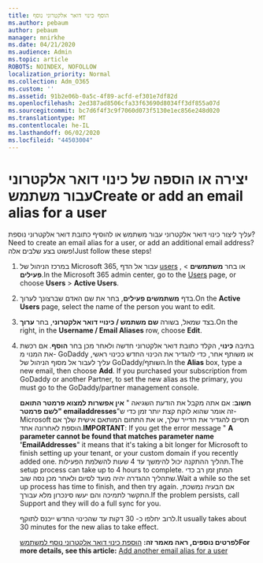 ```yaml
---
title: הוסף כינוי דואר אלקטרוני נוסף
ms.author: pebaum
author: pebaum
manager: mnirkhe
ms.date: 04/21/2020
ms.audience: Admin
ms.topic: article
ROBOTS: NOINDEX, NOFOLLOW
localization_priority: Normal
ms.collection: Adm_O365
ms.custom: ''
ms.assetid: 91b2e06b-0a5c-4f89-acfd-ef301e7df82d
ms.openlocfilehash: 2ed387ad8506cfa33f63690d8034ff3df855a07d
ms.sourcegitcommit: bc7d6f4f3c9f7060d073f5130e1ec856e248d020
ms.translationtype: MT
ms.contentlocale: he-IL
ms.lasthandoff: 06/02/2020
ms.locfileid: "44503004"
---
```

# <a name="create-or-add-an-email-alias-for-a-user"></a><span data-ttu-id="bd45c-102">יצירה או הוספה של כינוי דואר אלקטרוני עבור משתמש</span><span class="sxs-lookup"><span data-stu-id="bd45c-102">Create or add an email alias for a user</span></span>

<span data-ttu-id="bd45c-103">עליך ליצור כינוי דואר אלקטרוני עבור משתמש או להוסיף כתובת דואר אלקטרוני נוספת?</span><span class="sxs-lookup"><span data-stu-id="bd45c-103">Need to create an email alias for a user, or add an additional email address?</span></span> <span data-ttu-id="bd45c-104">פשוט בצע שלבים אלה!</span><span class="sxs-lookup"><span data-stu-id="bd45c-104">Just follow these steps!</span></span>
  
1. <span data-ttu-id="bd45c-105">במרכז הניהול של Microsoft 365, עבור אל הדף [users](https://go.microsoft.com/fwlink/p/?linkid=834822) , או בחר **משתמשים** \> **פעילים**.</span><span class="sxs-lookup"><span data-stu-id="bd45c-105">In the Microsoft 365 admin center, go to the [Users](https://go.microsoft.com/fwlink/p/?linkid=834822) page, or choose **Users** \> **Active Users**.</span></span>
    
2. <span data-ttu-id="bd45c-106">בדף **משתמשים פעילים**, בחר את שם האדם שברצונך לערוך.</span><span class="sxs-lookup"><span data-stu-id="bd45c-106">On the **Active Users** page, select the name of the person you want to edit.</span></span> 
    
3. <span data-ttu-id="bd45c-107">בצד שמאל, בשורה **שם משתמש / כינויי דואר אלקטרוני**, בחר **ערוך**.</span><span class="sxs-lookup"><span data-stu-id="bd45c-107">On the right, in the **Username / Email Aliases** row, choose **Edit**.</span></span>
    
4. <span data-ttu-id="bd45c-p102">בתיבה **כינוי**, הקלד כתובת דואר אלקטרוני חדשה ולאחר מכן בחר **הוסף**. אם רכשת את המנוי מ- GoDaddy או משותף אחר, כדי להגדיר את הכינוי החדש ככינוי ראשי, עליך לעבור אל מסוף הניהול של GoDaddy/השותף.</span><span class="sxs-lookup"><span data-stu-id="bd45c-p102">In the **Alias** box, type a new email, then choose **Add**. If you purchased your subscription from GoDaddy or another Partner, to set the new alias as the primary, you must go to the GoDaddy/partner management console.</span></span> 
    
    <span data-ttu-id="bd45c-110">**חשוב**: אם אתה מקבל את הודעת השגיאה " **אין אפשרות למצוא פרמטר התואם לשם פרמטר" emailaddresses**"זה אומר שהוא לוקח קצת יותר זמן כדי ש-Microsoft תסיים להגדיר את הדייר שלך, או את התחום המותאם אישית שלך אם הוספת לאחרונה אחד.</span><span class="sxs-lookup"><span data-stu-id="bd45c-110">**IMPORTANT**: If you get the error message " **A parameter cannot be found that matches parameter name 'EmailAddresses**" it means that it's taking a bit longer for Microsoft to finish setting up your tenant, or your custom domain if you recently added one.</span></span> <span data-ttu-id="bd45c-111">תהליך ההתקנה יכול להימשך עד 4 שעות להשלמת הפעילות.</span><span class="sxs-lookup"><span data-stu-id="bd45c-111">The setup process can take up to 4 hours to complete.</span></span> <span data-ttu-id="bd45c-112">המתן זמן רב כדי שתהליך ההגדרה יהיה מועד לסיום ולאחר מכן נסה שוב.</span><span class="sxs-lookup"><span data-stu-id="bd45c-112">Wait a while so the set up process has time to finish, and then try again.</span></span> <span data-ttu-id="bd45c-113">אם הבעיה נמשכת, התקשר לתמיכה והם יעשו סינכרון מלא עבורך.</span><span class="sxs-lookup"><span data-stu-id="bd45c-113">If the problem persists, call Support and they will do a full sync for you.</span></span>
    
    <span data-ttu-id="bd45c-114">לרוב יחלפו כ- 30 דקות עד שהכינוי החדש ייכנס לתוקף.</span><span class="sxs-lookup"><span data-stu-id="bd45c-114">It usually takes about 30 minutes for the new alias to take effect.</span></span>
    
    <span data-ttu-id="bd45c-115">**לפרטים נוספים, ראה מאמר זה:** [הוספת כינוי דואר אלקטרוני נוסף למשתמש](https://docs.microsoft.com/microsoft-365/admin/email/add-another-email-alias-for-a-user)</span><span class="sxs-lookup"><span data-stu-id="bd45c-115">**For more details, see this article:** [Add another email alias for a user](https://docs.microsoft.com/microsoft-365/admin/email/add-another-email-alias-for-a-user)</span></span>
    


